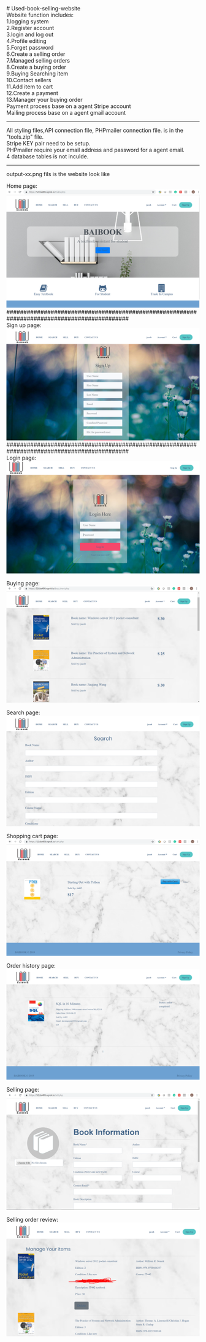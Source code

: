 </h2># Used-book-selling-website</h2> <br>
Website function includes:  <br>
1.logging system <br>
2.Register account <br>
3.login and log out <br>
4.Profile editing <br>
5.Forget password <br>
6.Create a selling order <br>
7.Managed selling orders <br>
8.Create a buying order<br>
9.Buying Searching item <br>
10.Contact sellers <br>
11.Add item to cart <br>
12.Create a payment <br>
13.Manager your buying order<br>
Payment process base on a agent Stripe account<br>
Mailing process base on a agent gmail account<br>

-------------------------------------------------------------------------------------------
All styling files,API connection file, PHPmailer connection file. is in the "tools.zip" file.<br>
Stripe KEY pair need to be setup.<br>
PHPmailer require your email address and password for a agent email.<br>
4 database tables is not inculde.<br>

--------------------------------------------------------------------------------------------
output-xx.png fils is the website look like

Home page:
![](output-main%20page.PNG)
############################################################################################<br>
Sign up page:
![](output-sign-up.PNG)
############################################################################################<br>
Login page:
![](output-login.PNG)

Buying page:
![](output-buying%20page.PNG)

Search page:
![](output-search-bar.PNG)

Shopping cart page:
![](output-cart-view.PNG)

Order history page:
![](output-order-history-view.PNG)

Selling page:
![](output-selling-page.PNG)

Selling order review:
![](output-selling%20view.PNG)



